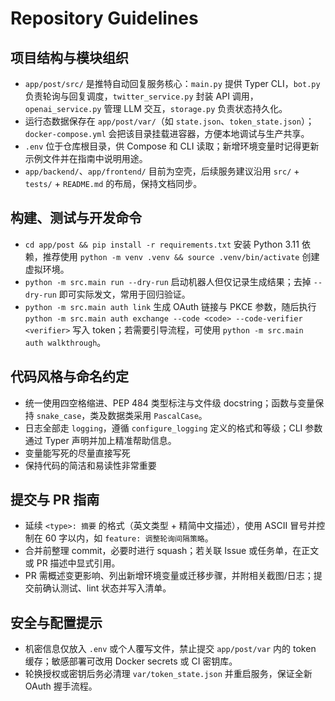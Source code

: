# Repository Guidelines

## 项目结构与模块组织
- `app/post/src/` 是推特自动回复服务核心：`main.py` 提供 Typer CLI，`bot.py` 负责轮询与回复调度，`twitter_service.py` 封装 API 调用，`openai_service.py` 管理 LLM 交互，`storage.py` 负责状态持久化。
- 运行态数据保存在 `app/post/var/`（如 `state.json`、`token_state.json`）；`docker-compose.yml` 会把该目录挂载进容器，方便本地调试与生产共享。
- `.env` 位于仓库根目录，供 Compose 和 CLI 读取；新增环境变量时记得更新示例文件并在指南中说明用途。
- `app/backend/`、`app/frontend/` 目前为空壳，后续服务建议沿用 `src/` + `tests/` + `README.md` 的布局，保持文档同步。

## 构建、测试与开发命令
- `cd app/post && pip install -r requirements.txt` 安装 Python 3.11 依赖，推荐使用 `python -m venv .venv && source .venv/bin/activate` 创建虚拟环境。
- `python -m src.main run --dry-run` 启动机器人但仅记录生成结果；去掉 `--dry-run` 即可实际发文，常用于回归验证。
- `python -m src.main auth link` 生成 OAuth 链接与 PKCE 参数，随后执行 `python -m src.main auth exchange --code <code> --code-verifier <verifier>` 写入 token；若需要引导流程，可使用 `python -m src.main auth walkthrough`。

## 代码风格与命名约定
- 统一使用四空格缩进、PEP 484 类型标注与文件级 docstring；函数与变量保持 `snake_case`，类及数据类采用 `PascalCase`。
- 日志全部走 `logging`，遵循 `configure_logging` 定义的格式和等级；CLI 参数通过 Typer 声明并加上精准帮助信息。
- 变量能写死的尽量直接写死
- 保持代码的简洁和易读性非常重要

## 提交与 PR 指南
- 延续 `<type>: 摘要` 的格式（英文类型 + 精简中文描述），使用 ASCII 冒号并控制在 60 字以内，如 `feature: 调整轮询间隔策略`。
- 合并前整理 commit，必要时进行 squash；若关联 Issue 或任务单，在正文或 PR 描述中显式引用。
- PR 需概述变更影响、列出新增环境变量或迁移步骤，并附相关截图/日志；提交前确认测试、lint 状态并写入清单。

## 安全与配置提示
- 机密信息仅放入 `.env` 或个人覆写文件，禁止提交 `app/post/var` 内的 token 缓存；敏感部署可改用 Docker secrets 或 CI 密钥库。
- 轮换授权或密钥后务必清理 `var/token_state.json` 并重启服务，保证全新 OAuth 握手流程。
